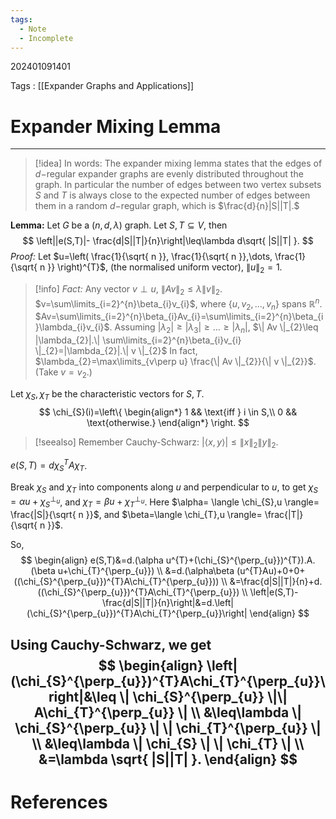```yaml
---
tags:
  - Note
  - Incomplete
---
```

202401091401

Tags : [[Expander Graphs and Applications]]
# Expander Mixing Lemma
---

> [!idea] In words:
> The expander mixing lemma states that the edges of $d-$regular expander graphs are evenly distributed throughout the graph. In particular the number of edges between two vertex subsets $S$ and $T$ is always close to the expected number of edges between them in a random $d-$regular graph, which is $\frac{d}{n}|S||T|.$

**Lemma:** Let $G$ be a $(n,d,\lambda)$ graph. Let $S,T\subseteq V$, then
$$
\left||e(S,T)|- \frac{d|S||T|}{n}\right|\leq\lambda d\sqrt{ |S||T| }.
$$
*Proof:*
Let $u=\left( \frac{1}{\sqrt{ n }}, \frac{1}{\sqrt{ n }},\dots, \frac{1}{\sqrt{ n }} \right)^{T}$, (the normalised uniform vector), $\|u\|_{2}=1$.

> [!info] *Fact:* Any vector $v\perp u$, $\|Av\|_{2}\leq\lambda\|v\|_{2}$.
 $v=\sum\limits_{i=2}^{n}\beta_{i}v_{i}$, where $\{ u,v_{2},\dots,v_{n} \}$ spans $\mathbb{R}^{n}$. $Av=\sum\limits_{i=2}^{n}\beta_{i}Av_{i}=\sum\limits_{i=2}^{n}\beta_{i}\lambda_{i}v_{i}$.
 Assuming $|\lambda_{2}|\geq|\lambda_{3}|\geq\dots\geq|\lambda_{n}|$, $\| Av \|_{2}\leq |\lambda_{2}|.\| \sum\limits_{i=2}^{n}\beta_{i}v_{i} \|_{2}=|\lambda_{2}|.\| v \|_{2}$
 In fact, $\lambda_{2}=\max\limits_{v\perp u} \frac{\| Av \|_{2}}{\| v \|_{2}}$. (Take $v=v_{2}$.)

Let $\chi_{S},\chi_{T}$ be the characteristic vectors for $S,T$.
$$
\chi_{S}(i)=\left\{
\begin{align*}
1 && \text{iff } i \in S,\\
0 && \text{otherwise.}
\end{align*}
\right.
$$
> [!seealso] Remember Cauchy-Schwarz:
 $|\langle x,y \rangle|\leq \|x\|_{2}\|y\|_{2}$.

$e(S,T)=d\chi_{S}^{T}A\chi_{T}$.

Break $\chi_{S}$ and $\chi_{T}$ into components along $u$ and perpendicular to $u$, to get $\chi_{S}=\alpha u+\chi_{S}^{\perp_{u}}$, and $\chi_{T}=\beta u+\chi_{T}^{\perp_{u}}$.
Here $\alpha= \langle \chi_{S},u \rangle= \frac{|S|}{\sqrt{ n }}$, and $\beta=\langle \chi_{T},u \rangle= \frac{|T|}{\sqrt{ n }}$.

So,
$$
\begin{align}
e(S,T)&=d.(\alpha u^{T}+(\chi_{S}^{\perp_{u}})^{T}).A.(\beta u+\chi_{T}^{\perp_{u}}) \\
&=d.(\alpha\beta (u^{T}Au)+0+0+((\chi_{S}^{\perp_{u}})^{T}A\chi_{T}^{\perp_{u}})) \\
&=\frac{d|S||T|}{n}+d.((\chi_{S}^{\perp_{u}})^{T}A\chi_{T}^{\perp_{u}}) \\
\left|e(S,T)-\frac{d|S||T|}{n}\right|&=d.\left|(\chi_{S}^{\perp_{u}})^{T}A\chi_{T}^{\perp_{u}}\right|
\end{align}
$$

Using Cauchy-Schwarz, we get
$$
\begin{align}
\left|(\chi_{S}^{\perp_{u}})^{T}A\chi_{T}^{\perp_{u}}\right|&\leq \| \chi_{S}^{\perp_{u}} \|\| A\chi_{T}^{\perp_{u}} \|  \\
&\leq\lambda \| \chi_{S}^{\perp_{u}} \| \| \chi_{T}^{\perp_{u}} \|  \\
&\leq\lambda \| \chi_{S} \| \| \chi_{T} \|  \\
&=\lambda \sqrt{ |S||T| }.
\end{align}
$$
---
# References
